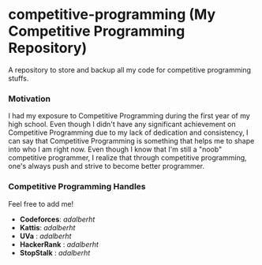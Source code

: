 # competitive-programming (My Competitive Programming Repository)
A repository to store and backup all my code for competitive programming stuffs.

### Motivation
I had my exposure to Competitive Programming during the first year of my high school. Even though I didn't have any significant achievement on Competitive Programming due to my lack of dedication and consistency, I can say that Competitive Programming is something that helps me to shape into who I am right now.
Even though I know that I'm still a "noob" competitive programmer, I realize that through competitive programming, one's always push and strive to become better programmer.

### Competitive Programming Handles
Feel free to add me!
- **Codeforces**: *adalberht*
- **Kattis**: *adalberht*
- **UVa** : *adalberht*
- **HackerRank** : *adalberht*
- **StopStalk** : *adalberht*

